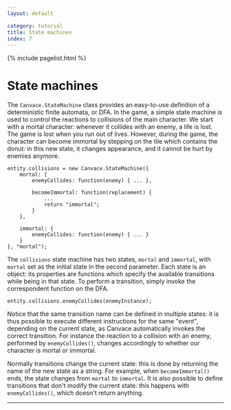 ```yaml
---
layout: default

category: tutorial
title: State machines
index: 7
---
```


{% include pagelist.html %}

# State machines
The `Canvace.StateMachine` class provides an easy-to-use definition of a deterministic finite automata, or DFA.
In the game, a simple state machine is used to control the reactions to collisions of the main character. We start with a mortal character: whenever it collides with an enemy, a life is lost. The game is lost when you run out of lives. However, during the game, the character can become immortal by stepping on the tile which contains the donut: in this new state, it changes appearance, and it cannot be hurt by enemies anymore.

    entity.collisions = new Canvace.StateMachine({
        mortal: {
            enemyCollides: function(enemy) { ... },

            becomeImmortal: function(replacement) {
                ...
                return "immortal";
            }
        },

        immortal: {
            enemyCollides: function(enemy) { ... }
        }
    }, "mortal");

The `collisions` state machine has two states, `mortal` and `immortal`, with `mortal` set as the initial state in the second parameter. Each state is an object: its properties are functions which specify the available transitions while being in that state. To perform a transition, simply invoke the correspondent function on the DFA.

    entity.collisions.enemyCollides(enemyInstance);

Notice that the same transition name can be defined in multiple states: it is thus possible to execute different instructions for the same "event", depending on the current state, as Canvace automatically invokes the correct transition. For instance the reaction to a collision with an enemy, performed by `enemyCollides()`, changes accordingly to whether our character is mortal or immortal.

Normally transitions change the current state: this is done by returning the name of the new state as a string. For example, when `becomeImmortal()` ends, the state changes from `mortal` to `immortal`. It is also possible to define transitions that don't modify the current state: this happens with `enemyCollides()`, which doesn't return anything.

----------------------------
